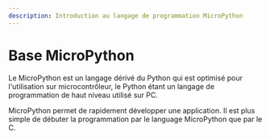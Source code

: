 ```yaml
---
description: Introduction au langage de programmation MicroPython
---
```


# Base MicroPython

Le MicroPython est un langage dérivé du Python qui est optimisé pour l'utilisation sur microcontrôleur, le Python étant un langage de programmation de haut niveau utilisé sur PC.&#x20;

MicroPython permet de rapidement développer une application. Il est plus simple de débuter la programmation par le language MicroPython que par le C.&#x20;

